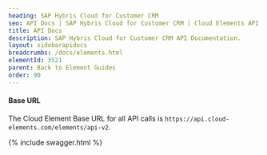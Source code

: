 ```yaml
---
heading: SAP Hybris Cloud for Customer CRM
seo: API Docs | SAP Hybris Cloud for Customer CRM | Cloud Elements API Docs
title: API Docs
description: SAP Hybris Cloud for Customer CRM API Documentation.
layout: sidebarapidocs
breadcrumbs: /docs/elements.html
elementId: 3521
parent: Back to Element Guides
order: 90
---
```

#### Base URL

The Cloud Element Base URL for all API calls is `https://api.cloud-elements.com/elements/api-v2`.

{% include swagger.html %}
